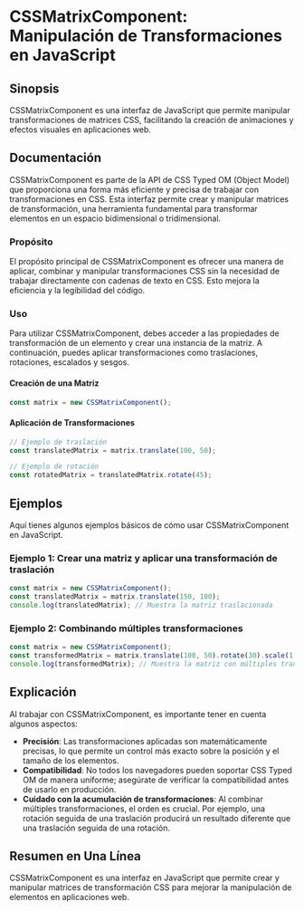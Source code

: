 <!--
Meta Description: # CSSMatrixComponent: Manipulación de Transformaciones en JavaScript ## Sinopsis CSSMatrixComponent es una interfaz de JavaScript que permite manipula...
Meta Keywords: una, cssmatrixcomponent, transformaciones, javascript, css
-->

# CSSMatrixComponent: Manipulación de Transformaciones en JavaScript

## Sinopsis
CSSMatrixComponent es una interfaz de JavaScript que permite manipular transformaciones de matrices CSS, facilitando la creación de animaciones y efectos visuales en aplicaciones web.

## Documentación
CSSMatrixComponent es parte de la API de CSS Typed OM (Object Model) que proporciona una forma más eficiente y precisa de trabajar con transformaciones en CSS. Esta interfaz permite crear y manipular matrices de transformación, una herramienta fundamental para transformar elementos en un espacio bidimensional o tridimensional. 

### Propósito
El propósito principal de CSSMatrixComponent es ofrecer una manera de aplicar, combinar y manipular transformaciones CSS sin la necesidad de trabajar directamente con cadenas de texto en CSS. Esto mejora la eficiencia y la legibilidad del código.

### Uso
Para utilizar CSSMatrixComponent, debes acceder a las propiedades de transformación de un elemento y crear una instancia de la matriz. A continuación, puedes aplicar transformaciones como traslaciones, rotaciones, escalados y sesgos.

#### Creación de una Matriz
```javascript
const matrix = new CSSMatrixComponent();
```

#### Aplicación de Transformaciones
```javascript
// Ejemplo de traslación
const translatedMatrix = matrix.translate(100, 50);

// Ejemplo de rotación
const rotatedMatrix = translatedMatrix.rotate(45);
```

## Ejemplos
Aquí tienes algunos ejemplos básicos de cómo usar CSSMatrixComponent en JavaScript.

### Ejemplo 1: Crear una matriz y aplicar una transformación de traslación
```javascript
const matrix = new CSSMatrixComponent();
const translatedMatrix = matrix.translate(150, 100);
console.log(translatedMatrix); // Muestra la matriz traslacionada
```

### Ejemplo 2: Combinando múltiples transformaciones
```javascript
const matrix = new CSSMatrixComponent();
const transformedMatrix = matrix.translate(100, 50).rotate(30).scale(1.5);
console.log(transformedMatrix); // Muestra la matriz con múltiples transformaciones
```

## Explicación
Al trabajar con CSSMatrixComponent, es importante tener en cuenta algunos aspectos:

- **Precisión**: Las transformaciones aplicadas son matemáticamente precisas, lo que permite un control más exacto sobre la posición y el tamaño de los elementos.
- **Compatibilidad**: No todos los navegadores pueden soportar CSS Typed OM de manera uniforme; asegúrate de verificar la compatibilidad antes de usarlo en producción.
- **Cuidado con la acumulación de transformaciones**: Al combinar múltiples transformaciones, el orden es crucial. Por ejemplo, una rotación seguida de una traslación producirá un resultado diferente que una traslación seguida de una rotación.

## Resumen en Una Línea
CSSMatrixComponent es una interfaz en JavaScript que permite crear y manipular matrices de transformación CSS para mejorar la manipulación de elementos en aplicaciones web.